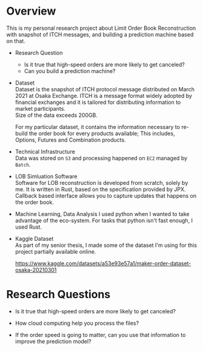 # Overview 
This is my personal research project about Limit Order Book Reconstruction with snapshot of ITCH messages, and building a prediction machine based on that. 

- Research Question  
  - Is it true that high-speed orders are more likely to get canceled?
  - Can you build a prediction machine?

- Dataset  
  Dataset is the snapshot of ITCH protocol message distributed on March 2021 at Osaka Exchange.
  ITCH is a message format widely adopted by financial exchanges and it is tailored for distributing information to market participants.  
  Size of the data exceeds 200GB.  

  For my particular dataset, it contains the information necessary to re-build the order book for every products available;
  This includes, Options, Futures and Combination products.  

- Technical Infrastructure  
  Data was stored on `S3` and processing happened on `EC2` managed by `Batch`.

- LOB Simluation Software   
  Software for LOB reconstruction is developed from scratch, solely by me. It is written in Rust, based on the specification provided by JPX.   
  Callback based interface allows you to capture updates that happens on the order book.

- Machine Learning, Data Analysis
  I used python when I wanted to take advantage of the eco-system.
  For tasks that python isn't fast enough, I used Rust.

- Kaggle Dataset  
  As part of my senior thesis, I made some of the dataset I'm using for this project partially available online.

  https://www.kaggle.com/datasets/a53e93e57a1/maker-order-dataset-osaka-20210301

# Research Questions

- Is it true that high-speed orders are more likely to get canceled?

- How cloud computing help you process the files?

- If the order speed is going to matter, can you use that information to improve the prediction model?

